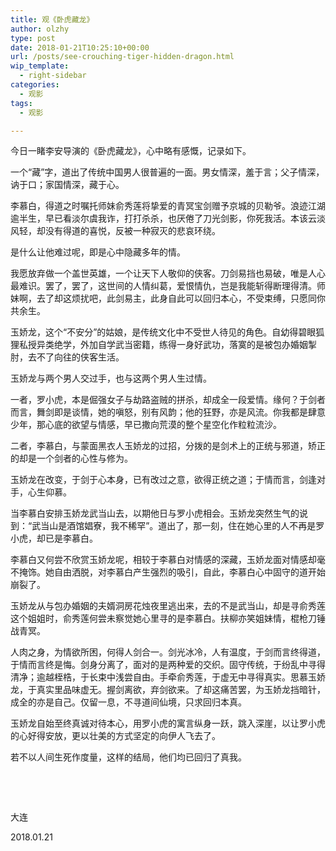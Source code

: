 ```yaml
---
title: 观《卧虎藏龙》
author: olzhy
type: post
date: 2018-01-21T10:25:10+00:00
url: /posts/see-crouching-tiger-hidden-dragon.html
wip_template:
  - right-sidebar
categories:
  - 观影
tags:
  - 观影

---
```

今日一睹李安导演的《卧虎藏龙》，心中略有感慨，记录如下。

一个“藏”字，道出了传统中国男人很普遍的一面。男女情深，羞于言；父子情深，讷于口；家国情深，藏于心。

李慕白，得道之时嘱托师妹俞秀莲将挚爱的青冥宝剑赠予京城的贝勒爷。浪迹江湖逾半生，早已看淡尔虞我诈，打打杀杀，也厌倦了刀光剑影，你死我活。本该云淡风轻，却没有得道的喜悦，反被一种寂灭的悲哀环绕。

是什么让他难过呢，即是心中隐藏多年的情。

我愿放弃做一个盖世英雄，一个让天下人敬仰的侠客。刀剑易挡也易破，唯是人心最难识。罢了，罢了，这世间的人情纠葛，爱恨情仇，岂是我能斩得断理得清。师妹啊，去了却这烦扰吧，此剑易主，此身自此可以回归本心，不受束缚，只愿同你共余生。

玉娇龙，这个“不安分”的姑娘，是传统文化中不受世人待见的角色。自幼得碧眼狐狸私授异类绝学，外加自学武当密籍，练得一身好武功，落寞的是被包办婚姻掣肘，去不了向往的侠客生活。

玉娇龙与两个男人交过手，也与这两个男人生过情。

一者，罗小虎，本是倔强女子与劫路盗贼的拼杀，却成全一段爱情。缘何？于剑者而言，舞剑即是谈情，她的嗔怒，别有风韵；他的狂野，亦是风流。你我都是肆意少年，那心底的欲望与情感，早已撒向荒漠的整个星空化作粒粒流沙。

二者，李慕白，与蒙面黑衣人玉娇龙的过招，分拨的是剑术上的正统与邪道，矫正的却是一个剑者的心性与修为。

玉娇龙在改变，于剑于心本身，已有改过之意，欲得正统之道；于情而言，剑逢对手，心生仰慕。

当李慕白安排玉娇龙武当山去，以期他日与罗小虎相会。玉娇龙突然生气的说到：“武当山是酒馆娼寮，我不稀罕”。道出了，那一刻，住在她心里的人不再是罗小虎，却已是李慕白。

李慕白又何尝不欣赏玉娇龙呢，相较于李慕白对情感的深藏，玉娇龙面对情感却毫不掩饰。她自由洒脱，对李慕白产生强烈的吸引，自此，李慕白心中固守的道开始崩裂了。

玉娇龙从与包办婚姻的夫婿洞房花烛夜里逃出来，去的不是武当山，却是寻俞秀莲这个姐姐时，俞秀莲何尝未察觉她心里寻的是李慕白。扶柳亦笑姐妹情，棍枪刀锤战青冥。

人肉之身，为情欲所困，何得人剑合一。剑光冰冷，人有温度，于剑而言终得道，于情而言终是悔。剑身分离了，面对的是两种爱的交织。固守传统，于纷乱中寻得清净；逾越桎梏，于长束中浅尝自由。手牵俞秀莲，于虚无中寻得真实。思慕玉娇龙，于真实里品味虚无。握剑离欲，弃剑欲来。了却这痛苦罢，为玉娇龙挡暗针，成全的亦是自己。仅留一息，不寻道间仙境，只求回归本真。

玉娇龙自始至终真诚对待本心，用罗小虎的寓言纵身一跃，跳入深崖，以让罗小虎的心好得安放，更以壮美的方式坚定的向伊人飞去了。

若不以人间生死作度量，这样的结局，他们均已回归了真我。
  
&nbsp;
  
&nbsp;
  
大连
  
2018.01.21